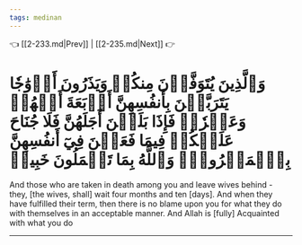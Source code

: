 ```yaml
---
tags: medinan
---
```


👈 [[2-233.md|Prev]] | [[2-235.md|Next]] 👉

# وَٱلَّذِينَ يُتَوَفَّوۡنَ مِنكُمۡ وَيَذَرُونَ أَزۡوَٰجٗا يَتَرَبَّصۡنَ بِأَنفُسِهِنَّ أَرۡبَعَةَ أَشۡهُرٖ وَعَشۡرٗاۖ فَإِذَا بَلَغۡنَ أَجَلَهُنَّ فَلَا جُنَاحَ عَلَيۡكُمۡ فِيمَا فَعَلۡنَ فِيٓ أَنفُسِهِنَّ بِٱلۡمَعۡرُوفِۗ وَٱللَّهُ بِمَا تَعۡمَلُونَ خَبِيرٞ

And those who are taken in death among you and leave wives behind - they, [the wives, shall] wait four months and ten [days]. And when they have fulfilled their term, then there is no blame upon you for what they do with themselves in an acceptable manner. And Allah is [fully] Acquainted with what you do

---

